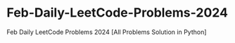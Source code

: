 # Feb-Daily-LeetCode-Problems-2024
Feb Daily LeetCode Problems 2024 [All Problems Solution in Python]
